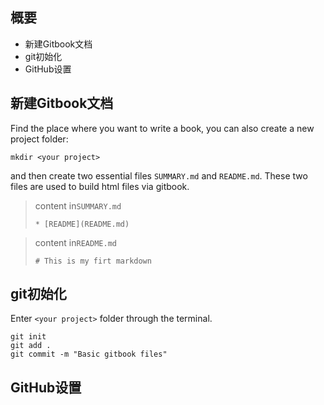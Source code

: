 ## 概要
* 新建Gitbook文档
* git初始化
* GitHub设置

## 新建Gitbook文档
Find the place where you want to write a book, you can also create a new project folder:
```
mkdir <your project>
```
and then create two essential files `SUMMARY.md` and `README.md`. These two files are used to build html files via gitbook.

>content in`SUMMARY.md`
>```
>* [README](README.md)
>```

>content in`README.md`
>```
># This is my firt markdown
>```

## git初始化
Enter `<your project>` folder through the terminal.
```
git init
git add .
git commit -m "Basic gitbook files"
```
## GitHub设置
